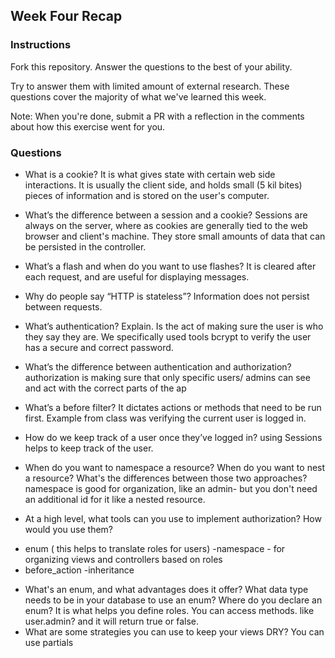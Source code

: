 ## Week Four Recap

### Instructions
Fork this repository. Answer the questions to the best of your ability.

Try to answer them with limited amount of external research. These questions cover the majority of what we've learned this week.

Note: When you're done, submit a PR with a reflection in the comments about how this exercise went for you.

### Questions

* What is a cookie?
It is what gives state with certain web side interactions. It is usually the client side, and holds small (5 kil bites) pieces of information and is stored on the user's computer.

* What’s the difference between a session and a cookie?
  Sessions are always on the server, where as cookies are generally tied to the web browser and client's machine. They store small amounts of data that can be persisted in the controller.

* What’s a flash and when do you want to use flashes?
  It is cleared after each request, and are useful for displaying messages.

* Why do people say “HTTP is stateless”?
  Information does not persist between requests.

* What’s authentication? Explain.
  Is the act of making sure the user is who they say they are. We specifically used tools bcrypt to verify the user has a secure and correct password.

* What’s the difference between authentication and authorization?
  authorization is making sure that only specific users/ admins can see and act with the correct parts of the ap
* What’s a before filter?
It dictates actions or methods that need to be run first. Example from class was verifying the current user is logged in.

* How do we keep track of a user once they’ve logged in?
  using Sessions helps to keep track of the user.

* When do you want to namespace a resource? When do you want to nest a resource? What's the differences between those two approaches?
namespace is good for organization, like an admin- but you don't need an additional id for it like a nested resource.

* At a high level, what tools can you use to implement authorization? How would you use them?
- enum ( this helps to translate roles for users)
-namespace - for organizing views and controllers based on roles
- before_action
-inheritance
* What's an enum, and what advantages does it offer? What data type needs to be in your database to use an enum? Where do you declare an enum?
It is what helps you define roles. You can access methods. like user.admin? and it will return true or false.
* What are some strategies you can use to keep your views DRY?
You can use partials
